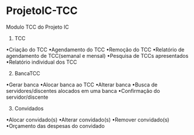 # ProjetoIC-TCC
Modulo TCC do Projeto IC

1. TCC

•Criação do TCC
•Agendamento do TCC
•Remoção do TCC
•Relatório de agendamento de TCC(semanal e mensal)
•Pesquisa de TCCs apresentados
•Relatório individual dos TCC

2. BancaTCC

•Gerar banca
•Alocar banca ao TCC
•Alterar banca
•Busca de servidores/discentes alocados em uma banca
•Confirmação do servidor/discente

3. Convidados

•Alocar convidado(s)
•Alterar convidado(s)
•Remover convidado(s)
•Orçamento das despesas do convidado

